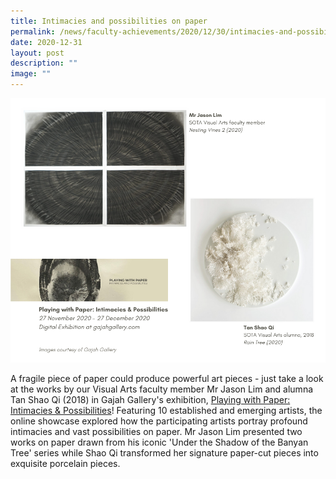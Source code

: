 ```yaml
---
title: Intimacies and possibilities on paper
permalink: /news/faculty-achievements/2020/12/30/intimacies-and-possibilities-on-paper/
date: 2020-12-31
layout: post
description: ""
image: ""
---
```

![](/images/playing-with-paper-ft-mr-jason-lim-and-tan-shao-qi.png)

A fragile piece of paper could produce powerful art pieces - just take a look at the works by our Visual Arts faculty member Mr Jason Lim and alumna Tan Shao Qi (2018) in Gajah Gallery's exhibition, [Playing with Paper: Intimacies & Possibilities](https://gajahgallery.com/exhibition/playing-with-paper-intimacies-and-possibilities/)! Featuring 10 established and emerging artists, the online showcase explored how the participating artists portray profound intimacies and vast possibilities on paper. Mr Jason Lim presented two works on paper drawn from his iconic 'Under the Shadow of the Banyan Tree' series while Shao Qi transformed her signature paper-cut pieces into exquisite porcelain pieces.